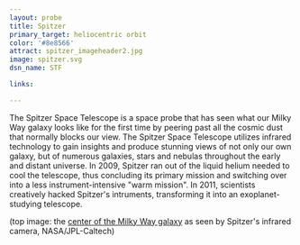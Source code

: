 ```yaml
---
layout: probe
title: Spitzer
primary_target: heliocentric orbit
color: '#8e8566'
attract: spitzer_imageheader2.jpg
image: spitzer.svg
dsn_name: STF

links:

---
```

The Spitzer Space Telescope is a space probe that has seen what our Milky Way galaxy looks like for the first time by peering past all the cosmic dust that normally blocks our view. The Spitzer Space Telescope utilizes infrared technology to gain insights and produce stunning views of not only our own galaxy, but of numerous galaxies, stars and nebulas throughout the early and distant universe. In 2009, Spitzer ran out of the liquid helium needed to cool the telescope, thus concluding its primary mission and switching over into a less instrument-intensive "warm mission". In 2011, scientists creatively hacked Spitzer's intruments, transforming it into an exoplanet-studying telescope.

<div class="caption">(top image: the <a href="http://www.nasa.gov/mission_pages/spitzer/multimedia/pia13932.html">center of the Milky Way galaxy</a> as seen by Spitzer's infrared camera, NASA/JPL-Caltech)</div>